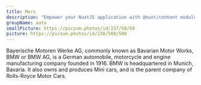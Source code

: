 ```yaml
---
title: Mers
description: "Empower your NuxtJS application with @nuxt/content module: write in a content/ directory and fetch your Markdown, JSON, YAML and CSV files through a MongoDB like API, acting as a Git-based Headless CMS."
groupName: auto
smallPicture: https://picsum.photos/id/237/50/50
picture: https://picsum.photos/id/238/500/500
---
```


Bayerische Motoren Werke AG, commonly known as Bavarian Motor Works, BMW or BMW AG, is a German automobile, motorcycle and engine manufacturing company founded in 1916. BMW is headquartered in Munich, Bavaria. It also owns and produces Mini cars, and is the parent company of Rolls-Royce Motor Cars.
